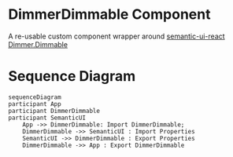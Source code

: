 # DimmerDimmable Component

A re-usable custom component wrapper around [semantic-ui-react Dimmer.Dimmable](https://react.semantic-ui.com/modules/dimmer)

# Sequence Diagram

```mermaid
sequenceDiagram
participant App
participant DimmerDimmable
participant SemanticUI
    App ->> DimmerDimmable: Import DimmerDimmable;
    DimmerDimmable ->> SemanticUI : Import Properties
    SemanticUI ->> DimmerDimmable : Export Properties
    DimmerDimmable ->> App : Export DimmerDimmable
```
